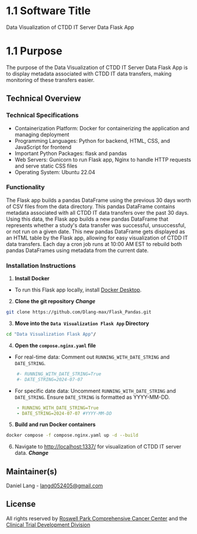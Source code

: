 # 1.1 Software Title
Data Visualization of CTDD IT Server Data Flask App

# 1.1 Purpose
The purpose of the Data Visualization of CTDD IT Server Data Flask App is to display metadata associated with CTDD IT data transfers, making monitoring of these transfers easier.  

## Technical Overview

### Technical Specifications
+ Containerization Platform: Docker for containerizing the application and managing deployment
+ Programming Languages: Python for backend, HTML, CSS, and JavaScript for frontend
+ Important Python Packages: flask and pandas
+ Web Servers: Gunicorn to run Flask app, Nginx to handle HTTP requests and serve static CSS files
+ Operating System: Ubuntu 22.04

### Functionality
The Flask app builds a pandas DataFrame using the previous 30 days worth of CSV files from the data directory. This pandas DataFrame contains metadata associated with all CTDD IT data transfers over the past 30 days. Using this data, the Flask app builds a new pandas DataFrame that represents whether a study's data transfer was successful, unsuccessful, or not run on a given date. This new pandas DataFrame gets displayed as an HTML table by the Flask app, allowing for easy visualization of CTDD IT data transfers. Each day a cron job runs at 10:00 AM EST to rebuild both pandas DataFrames using metadata from the current date. 


### Installation Instructions
1. **Install Docker** 
+ To run this Flask app locally, install [Docker Desktop](https://docs.docker.com/get-docker/).

2. **Clone the git repository** ***Change***
```bash
git clone https://github.com/Dlang-max/Flask_Pandas.git
```
3. **Move into the `Data Visualization Flask App` Directory**
```bash
cd "Data Visualization Flask App"/
```

4. **Open the `compose.nginx.yaml` file**
+ For real-time data: Comment out `RUNNING_WITH_DATE_STRING` and `DATE_STRING`.

```yaml
    #- RUNNING_WITH_DATE_STRING=True
    #- DATE_STRING=2024-07-07
```

+ For specific date data: Uncomment `RUNNING_WITH_DATE_STRING` and `DATE_STRING`. Ensure `DATE_STRING` is formatted as YYYY-MM-DD.

```yaml
    - RUNNING_WITH_DATE_STRING=True
    - DATE_STRING=2024-07-07 #YYYY-MM-DD
```

5. **Build and run Docker containers**
```bash
docker compose -f compose.nginx.yaml up -d --build
```

6. Navigate to [http://localhost:1337/](http://localhost:1337/) for visualization of CTDD IT server data. ***Change***


## Maintainer(s)
Daniel Lang - langd052405@gmail.com

## License
All rights reserved by [Roswell Park Comprehensive Cancer Center](https://www.roswellpark.org) and the [Clinical Trial Development Division](https://www.ctdd.org) 